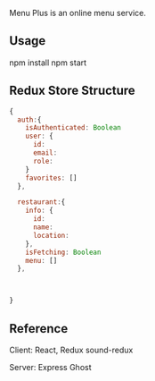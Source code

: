 Menu Plus is an online menu service.


## Usage
npm install
npm start

## Redux Store Structure
```javascript
{
  auth:{
    isAuthenticated: Boolean
    user: {
      id:
      email:
      role:
    }
    favorites: []
  },

  restaurant:{
    info: {
      id:
      name:
      location:
    },
    isFetching: Boolean
    menu: []
  },



}
```



## Reference
Client: React, Redux
sound-redux

Server: Express
Ghost
